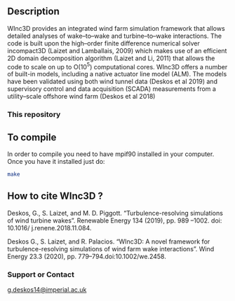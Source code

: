 ## Description
WInc3D provides an integrated wind farm simulation framework that allows detailed analyses of wake–to–wake and turbine–to–wake interactions. The code is built upon the high–order finite difference
numerical solver incompact3D (Laizet and Lamballais, 2009) which makes use of an efficient 2D domain decomposition algorithm (Laizet and Li, 2011) that allows the code to scale on up to O(10$^5$)
computational cores. WInc3D offers a number of built-in models, including a native actuator line model (ALM). The models have been validated using both wind tunnel data (Deskos et al 2019) and supervisory control and data acquisition (SCADA) measurements from a utility–scale offshore wind farm (Deskos et al 2018)
### This repository 


To compile
-----------
In order to compile you need to have mpif90 installed in your computer. 
Once you have it installed just do:
```bash
make 
```

How to cite WInc3D ?
--------------------
Deskos, G., S. Laizet, and M. D. Piggott. “Turbulence-resolving simulations of
wind turbine wakes”. Renewable Energy 134 (2019), pp. 989 –1002. doi: 10.1016/
j.renene.2018.11.084.

Deskos G., S. Laizet, and R. Palacios. “WInc3D: A novel framework for turbulence-resolving 
simulations of wind farm wake interactions”. Wind Energy 23.3 (2020), pp. 779–794.doi:10.1002/we.2458.

### Support or Contact
g.deskos14@imperial.ac.uk
